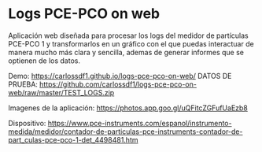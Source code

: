 # Logs PCE-PCO on web
Aplicación web diseñada para procesar los logs del medidor de partículas PCE-PCO 1 y transformarlos en un gráfico con el que puedas interactuar de manera mucho más clara y sencilla, ademas de generar informes que se optienen de los datos.

Demo: https://carlossdf1.github.io/logs-pce-pco-on-web/
DATOS DE PRUEBA: https://github.com/carlossdf1/logs-pce-pco-on-web/raw/master/TEST_LOGS.zip

Imagenes de la aplicación: https://photos.app.goo.gl/uQFitcZGFufUaEzb8

Dispositivo: https://www.pce-instruments.com/espanol/instrumento-medida/medidor/contador-de-particulas-pce-instruments-contador-de-part_culas-pce-pco-1-det_4498481.htm
